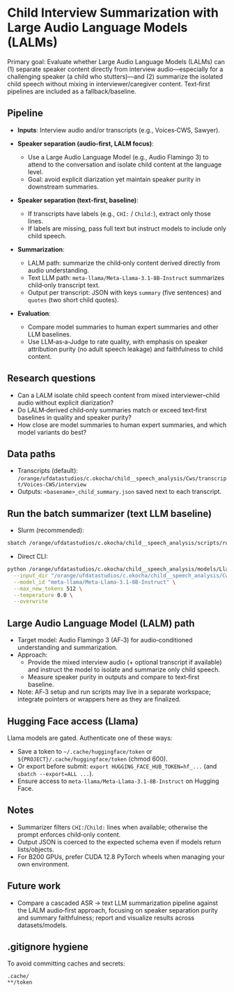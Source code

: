 # Child Interview Summarization with Large Audio Language Models (LALMs)

Primary goal: Evaluate whether Large Audio Language Models (LALMs) can (1) separate speaker content directly from interview audio—especially for a challenging speaker (a child who stutters)—and (2) summarize the isolated child speech without mixing in interviewer/caregiver content. Text‑first pipelines are included as a fallback/baseline.

## Pipeline
- **Inputs**: Interview audio and/or transcripts (e.g., Voices‑CWS, Sawyer).
- **Speaker separation (audio‑first, LALM focus)**:
  - Use a Large Audio Language Model (e.g., Audio Flamingo 3) to attend to the conversation and isolate child content at the language level.
  - Goal: avoid explicit diarization yet maintain speaker purity in downstream summaries.
  
- **Speaker separation (text‑first, baseline)**:
  - If transcripts have labels (e.g., `CHI:` / `Child:`), extract only those lines.
  - If labels are missing, pass full text but instruct models to include only child speech.
- **Summarization**:
  - LALM path: summarize the child‑only content derived directly from audio understanding.
  - Text LLM path: `meta-llama/Meta-Llama-3.1-8B-Instruct` summarizes child‑only transcript text.
  - Output per transcript: JSON with keys `summary` (five sentences) and `quotes` (two short child quotes).
- **Evaluation**:
  - Compare model summaries to human expert summaries and other LLM baselines.
  - Use LLM‑as‑a‑Judge to rate quality, with emphasis on speaker attribution purity (no adult speech leakage) and faithfulness to child content.

## Research questions
- Can a LALM isolate child speech content from mixed interviewer–child audio without explicit diarization?
- Do LALM‑derived child‑only summaries match or exceed text‑first baselines in quality and speaker purity?
- How close are model summaries to human expert summaries, and which model variants do best?

## Data paths
- Transcripts (default):
  `/orange/ufdatastudios/c.okocha/child__speech_analysis/Cws/transcript/Voices-CWS/interview`
- Outputs: `<basename>_child_summary.json` saved next to each transcript.

## Run the batch summarizer (text LLM baseline)
- Slurm (recommended):
```bash
sbatch /orange/ufdatastudios/c.okocha/child__speech_analysis/scripts/run.sh
```
- Direct CLI:
```bash
python /orange/ufdatastudios/c.okocha/child__speech_analysis/models/Llama.py \
  --input_dir "/orange/ufdatastudios/c.okocha/child__speech_analysis/Cws/transcript/Voices-CWS/interview" \
  --model_id "meta-llama/Meta-Llama-3.1-8B-Instruct" \
  --max_new_tokens 512 \
  --temperature 0.0 \
  --overwrite
```

## Large Audio Language Model (LALM) path
- Target model: Audio Flamingo 3 (AF‑3) for audio‑conditioned understanding and summarization.
- Approach:
  - Provide the mixed interview audio (+ optional transcript if available) and instruct the model to isolate and summarize only child speech.
  - Measure speaker purity in outputs and compare to text‑first baseline.
- Note: AF‑3 setup and run scripts may live in a separate workspace; integrate pointers or wrappers here as they are finalized.

## Hugging Face access (Llama)
Llama models are gated. Authenticate one of these ways:
- Save a token to `~/.cache/huggingface/token` or `${PROJECT}/.cache/huggingface/token` (chmod 600).
- Or export before submit: `export HUGGING_FACE_HUB_TOKEN=hf_...` (and `sbatch --export=ALL ...`).
- Ensure access to `meta-llama/Meta-Llama-3.1-8B-Instruct` on Hugging Face.

## Notes
- Summarizer filters `CHI:`/`Child:` lines when available; otherwise the prompt enforces child‑only content.
- Output JSON is coerced to the expected schema even if models return lists/objects.
- For B200 GPUs, prefer CUDA 12.8 PyTorch wheels when managing your own environment.

## Future work
- Compare a cascaded ASR → text LLM summarization pipeline against the LALM audio‑first approach, focusing on speaker separation purity and summary faithfulness; report and visualize results across datasets/models.

## .gitignore hygiene
To avoid committing caches and secrets:
```
.cache/
**/token
```
